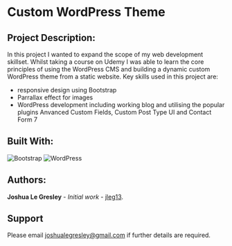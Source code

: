 # Custom WordPress Theme

## Project Description:

In this project I wanted to expand the scope of my web development skillset. Whilst taking a course on Udemy I was able to learn the core principles of using the WordPress CMS and building a dynamic custom WordPress theme from a static website. Key skills used in this project are:
  - responsive design using Bootstrap
  - Parrallax effect for images
  - WordPress development including working blog and utilising the popular plugins Anvanced Custom Fields, Custom Post Type UI and Contact Form 7

## Built With:

![Bootstrap](https://img.shields.io/badge/bootstrap-%23563D7C.svg?style=for-the-badge&logo=bootstrap&logoColor=white)
![WordPress](https://img.shields.io/badge/WordPress-%23117AC9.svg?style=for-the-badge&logo=WordPress&logoColor=white)

## Authors:

**Joshua Le Gresley** - *Initial work* - [jleg13](https://https://github.com/jleg13).

## Support
Please email joshualegresley@gmail.com if further details are required.
